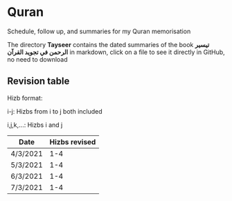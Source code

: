 # Quran
Schedule, follow up, and summaries for my Quran memorisation

The directory  __Tayseer__  contains the dated summaries of the book  __تيسير الرحمن في تجويد القرآن__ in markdown, click on a file to see it directly in GitHub, no need to download

## Revision table

Hizb format:

i-j: Hizbs from i to j both included

i,j,k,...: Hizbs i and j

Date | Hizbs revised
-----|--------------
4/3/2021 | 1-4
5/3/2021 | 1-4
6/3/2021 | 1-4
7/3/2021 | 1-4
